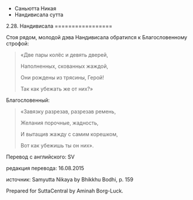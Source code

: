









* Саньютта Никая
* Нандивисала сутта


2\.28\. Нандивисала
\=\=\=\=\=\=\=\=\=\=\=\=\=\=\=\=\=



Стоя рядом, молодой дэва Нандивисала обратился к Благословенному строфой:



> «Две пары колёс и девять дверей,  
> 
> Наполненных, скованных жаждой,  
> 
> Они рождены из трясины, Герой\!  
> 
> Так как убежать же от них?»


Благословенный:



> «Завязку разрезав, разрезав ремень,  
> 
> Желания порочные, жадность,  
> 
> И вытащив жажду с самим корешком,  
> 
> Вот как убежишь ты он них»\.



Перевод с английского: SV


редакция перевода: 16\.08\.2015


источник: Samyutta Nikaya by Bhikkhu Bodhi, p\. 159


Prepared for SuttaCentral by Aminah Borg\-Luck\.






